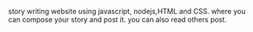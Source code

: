 story writing website using javascript, nodejs,HTML and CSS. where you can compose your story and post it. you can also read others post.
